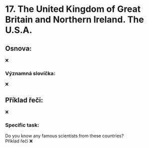 # 17. The United Kingdom of Great Britain and Northern Ireland. The U.S.A.

## Osnova: 
❌

  
### Významná slovíčka:
❌
  
## Příklad řeči:
❌
  

### Specific task:
Do you know any famous scientists from these countries?
<br>
Příklad řeči ❌